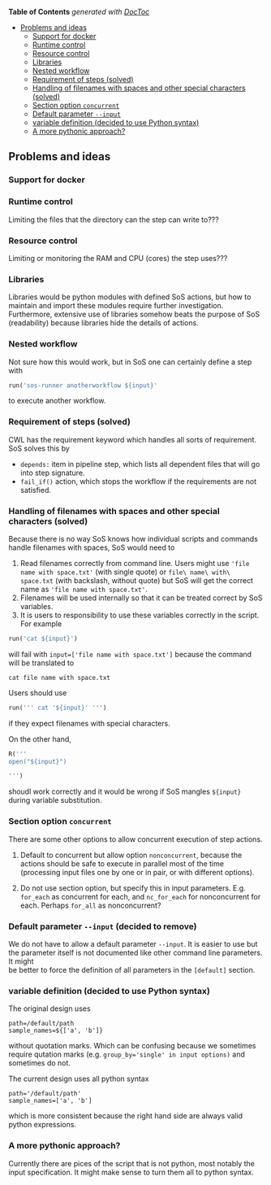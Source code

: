 <!-- START doctoc generated TOC please keep comment here to allow auto update -->
<!-- DON'T EDIT THIS SECTION, INSTEAD RE-RUN doctoc TO UPDATE -->
**Table of Contents**  *generated with [DocToc](https://github.com/thlorenz/doctoc)*

- [Problems and ideas](#problems-and-ideas)
  - [Support for docker](#support-for-docker)
  - [Runtime control](#runtime-control)
  - [Resource control](#resource-control)
  - [Libraries](#libraries)
  - [Nested workflow](#nested-workflow)
  - [Requirement of steps (solved)](#requirement-of-steps-solved)
  - [Handling of filenames with spaces and other special characters (solved)](#handling-of-filenames-with-spaces-and-other-special-characters-solved)
  - [Section option `concurrent`](#section-option-concurrent)
  - [Default parameter `--input`](#default-parameter---input)
  - [variable definition (decided to use Python syntax)](#variable-definition-decided-to-use-python-syntax)
  - [A more pythonic approach?](#a-more-pythonic-approach)

<!-- END doctoc generated TOC please keep comment here to allow auto update -->

## Problems and ideas

### Support for docker 

### Runtime control

Limiting the files that the directory can the step can write to??? 


### Resource control

Limiting or monitoring the RAM and CPU (cores) the step uses???


### Libraries

Libraries would be python modules with defined SoS actions, but how to maintain and import these modules require further investigation. Furthermore, extensive use of libraries somehow beats the purpose of SoS (readability) because libraries hide the details of actions.

### Nested workflow

Not sure how this would work, but in SoS one can certainly define a step with

```python
run('sos-runner anotherworkflow ${input}'
```

to execute another workflow.

### Requirement of steps (solved)

CWL has the requirement keyword which handles all sorts of requirement. SoS solves this by

* `depends:` item in pipeline step, which lists all dependent files that will go into step signature.
* `fail_if()` action, which stops the workflow if the requirements are not satisfied.

### Handling of filenames with spaces and other special characters (solved)

Because there is no way SoS knows how individual scripts and commands handle filenames with spaces, SoS would need to

1. Read filenames correctly from command line. Users might use `'file name with space.txt'` (with single quote) or `file\ name\ with\ space.txt` (with backslash, without quote) but SoS will get the correct name as `'file name with space.txt'`.
2. Filenames will be used internally so that it can be treated correct by SoS variables.
3. It is users to responsibility to use these variables correctly in the script. For example

```python
run('cat ${input}')
```

will fail with `input=['file name with space.txt']` because the command will be translated to 

```
cat file name with space.txt
```

Users should use 

```python
run(''' cat '${input}' ''')
```

if they expect filenames with special characters.

On the other hand,

```python
R('''
open("${input}")

''')
```

shoudl work correctly and it would be wrong if SoS mangles `${input}` during variable substitution.


### Section option `concurrent`

There are some other options to allow concurrent execution of step actions.

1. Default to concurrent but allow option `nonconcurrent`, because the actions should be safe 
  to execute in parallel most of the time (processing input files one by one or in pair, or
  with different options).

2. Do not use section option, but specify this in input parameters. E.g. `for_each` as
  concurrent for each, and `nc_for_each` for nonconcurrent for each. Perhaps 
  `for_all` as nonconcurrent?

### Default parameter `--input` (decided to remove)

We do not have to allow a default parameter `--input`. It is easier to use 
but the parameter itself is not documented like other command line parameters. It might  
be better to force the definition of all parameters in the `[default]` section.

### variable definition (decided to use Python syntax)

The original design uses

```
path=/default/path
sample_names=${['a', 'b']}
```

without quotation marks. Which can be confusing because we sometimes require qutation marks
(e.g. `group_by='single' in input options)` and sometimes do not. 

The current design uses all python syntax

```
path='/default/path'
sample_names=['a', 'b']
```

which is more consistent because the right hand side are always valid python expressions.

### A more pythonic approach?

Currently there are pices of the script that is not python, most notably the input
specification. It might make sense to turn them all to python syntax.

